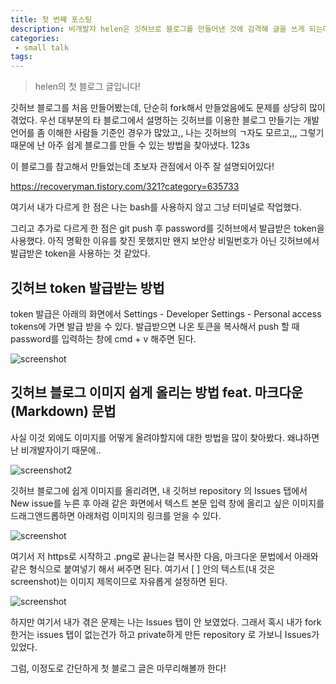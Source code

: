 ```yaml
---
title: 첫 번째 포스팅
description: 비개발자 helen은 깃허브로 블로그를 만들어낸 것에 감격해 글을 쓰게 되는데..
categories:
 - small talk
tags:
---
```


> helen의 첫 블로그 글입니다!



깃허브 블로그를 처음 만들어봤는데, 단순히 fork해서 만들었음에도 문제를 상당히 많이 겪었다.
우선 대부분의 타 블로그에서 설명하는 깃허브를 이용한 블로그 만들기는 개발언어를 좀 이해한 사람들 기준인 경우가 많았고,,
나는 깃허브의 ㄱ자도 모르고,,, 그렇기 때문에 난 아주 쉽게 블로그를 만들 수 있는 방법을 찾아냈다. 123s

이 블로그를 참고해서 만들었는데 초보자 관점에서 아주 잘 설명되어있다!

https://recoveryman.tistory.com/321?category=635733

여기서 내가 다르게 한 점은 나는 bash를 사용하지 않고 그냥 터미널로 작업했다.

그리고 추가로 다르게 한 점은 git push 후 password를 깃허브에서 발급받은 token을 사용했다.
아직 명확한 이유를 찾진 못했지만 왠지 보안상 비밀번호가 아닌 깃허브에서 발급받은 token을 사용하는 것 같았다.

## 깃허브 token 발급받는 방법

token 발급은 아래의 화면에서 Settings - Developer Settings - Personal access tokens에 가면 발급 받을 수 있다.
발급받으면 나온 토큰을 복사해서 push 할 때 password를 입력하는 창에 cmd + v 해주면 된다. 

![screenshot](https://user-images.githubusercontent.com/88134085/139540124-a6b437b4-a998-4822-a8e6-caaf388afbdf.png)

## 깃허브 블로그 이미지 쉽게 올리는 방법 feat. 마크다운(Markdown) 문법

사실 이것 외에도 이미지를 어떻게 올려야할지에 대한 방법을 많이 찾아봤다. 왜냐하면 난 비개발자이기 때문에..

![screenshot2](https://user-images.githubusercontent.com/88134085/139535503-b7f9fdf4-a326-44aa-9040-9a0f98469255.png)

깃허브 블로그에 쉽게 이미지를 올리려면, 내 깃허브 repository 의 Issues 탭에서 New issue를 누른 후 아래 같은 화면에서 텍스트 본문 입력 창에 올리고 싶은 이미지를 드래그앤드롭하면 아래처럼 이미지의 링크를 얻을 수 있다.

![screenshot](https://user-images.githubusercontent.com/88134085/139567096-bcbe4177-9558-4e69-ac0a-8521132c31f5.png)

여기서 저 https로 시작하고 .png로 끝나는걸 복사한 다음, 마크다운 문법에서 아래와 같은 형식으로 붙여넣기 해서 써주면 된다. 여기서 [ ] 안의 텍스트(내 것은 screenshot)는 이미지 제목이므로 자유롭게 설정하면 된다. 

![screenshot](https://user-images.githubusercontent.com/88134085/139567209-8300ffe5-4d5c-46eb-af2d-1a8008f41cca.png)

하지만 여기서 내가 겪은 문제는 나는 Issues 탭이 안 보였었다. 그래서 혹시 내가 fork한거는 issues 탭이 없는건가 하고 private하게 만든 repository 로 가보니 Issues가 있었다. 

그럼, 이정도로 간단하게 첫 블로그 글은 마무리해볼까 한다! 




